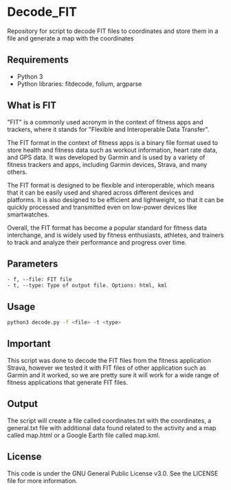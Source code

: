 # Decode_FIT

Repository for script to decode FIT files to coordinates and store them in a file and generate a map with the coordinates

## Requirements
 - Python 3
 - Python libraries: fitdecode, folium, argparse

## What is FIT

"FIT" is a commonly used acronym in the context of fitness apps and trackers, where it stands for "Flexible and Interoperable Data Transfer".

The FIT format in the context of fitness apps is a binary file format used to store health and fitness data such as workout information, heart rate data, and GPS data. It was developed by Garmin and is used by a variety of fitness trackers and apps, including Garmin devices, Strava, and many others.

The FIT format is designed to be flexible and interoperable, which means that it can be easily used and shared across different devices and platforms. It is also designed to be efficient and lightweight, so that it can be quickly processed and transmitted even on low-power devices like smartwatches.

Overall, the FIT format has become a popular standard for fitness data interchange, and is widely used by fitness enthusiasts, athletes, and trainers to track and analyze their performance and progress over time.

## Parameters
    - f, --file: FIT file
    - t, --type: Type of output file. Options: html, kml
## Usage

```bash
python3 decode.py -f <file> -t <type>
```

## Important
This script was done to decode the FIT files from the fitness application Strava, however we tested it with FIT files of other application such as Garmin and it worked, so we are pretty sure it will work for a wide range of fitness applications that generate FIT files.

## Output

The script will create a file called coordinates.txt with the coordinates, a general.txt file with additional data found related to the activity and a map called map.html or a Google Earth file called map.kml.

## License

This code is under the GNU General Public License v3.0. See the LICENSE file for more information.
